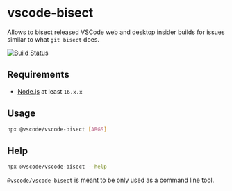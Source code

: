 # vscode-bisect
Allows to bisect released VSCode web and desktop insider builds for issues similar to what `git bisect` does.

[![Build Status](https://dev.azure.com/monacotools/Monaco/_apis/build/status%2Fnpm%2Fvscode%2Fvscode-bisect?repoName=microsoft%2Fvscode-bisect&branchName=main)](https://dev.azure.com/monacotools/Monaco/_build/latest?definitionId=505&repoName=microsoft%2Fvscode-bisect&branchName=main)

## Requirements

- [Node.js](https://nodejs.org/en/) at least `16.x.x`

## Usage

```sh
npx @vscode/vscode-bisect [ARGS]
```

## Help

```sh
npx @vscode/vscode-bisect --help
```

`@vscode/vscode-bisect` is meant to be only used as a command line tool.
